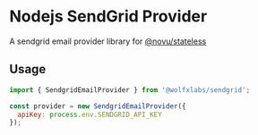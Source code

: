 # Nodejs SendGrid Provider

A sendgrid email provider library for [@novu/stateless](https://github.com/tecklens/tk-wolf/)

## Usage

```javascript
import { SendgridEmailProvider } from '@wolfxlabs/sendgrid';

const provider = new SendgridEmailProvider({
  apiKey: process.env.SENDGRID_API_KEY
});
```
